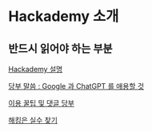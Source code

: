 # Hackademy 소개

## 반드시 읽어야 하는 부분

[Hackademy 설명](00_Hackademy_설명/Hackademy_설명.md)

[당부 말씀 : Google 과 ChatGPT 를 애용할 것](01_당부_말씀_Google_과_ChatGPT_를_애용할_것/당부_말씀_Google_과_ChatGPT_를_애용할_것.md)

[이용 꿀팁 및 댓글 당부](02_이용_꿀팁_및_댓글_당부/이용_꿀팁_및_댓글_당부.md)

[해킹은 실수 찾기](03_해킹은_실수_찾기/해킹은_실수_찾기.md)
